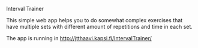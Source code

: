 Interval Trainer

This simple web app helps you to do somewhat complex exercises that have multiple sets with different amount of repetitions and time in each set. 

The app is running in http://jtthaavi.kapsi.fi/IntervalTrainer/